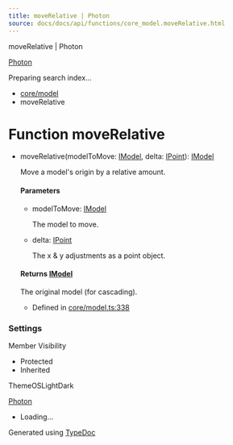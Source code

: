 ```yaml
---
title: moveRelative | Photon
source: docs/docs/api/functions/core_model.moveRelative.html
---
```


moveRelative | Photon

[Photon](../index.md)




Preparing search index...

* [core/model](../modules/core_model.md)
* moveRelative

# Function moveRelative

* moveRelative(modelToMove: [IModel](../interfaces/core_schema.IModel.md), delta: [IPoint](../interfaces/core_schema.IPoint.md)): [IModel](../interfaces/core_schema.IModel.md)

  Move a model's origin by a relative amount.

  #### Parameters

  + modelToMove: [IModel](../interfaces/core_schema.IModel.md)

    The model to move.
  + delta: [IPoint](../interfaces/core_schema.IPoint.md)

    The x & y adjustments as a point object.

  #### Returns [IModel](../interfaces/core_schema.IModel.md)

  The original model (for cascading).

  + Defined in [core/model.ts:338](https://github.com/mwhite454/photon/blob/main/packages/photon/src/core/model.ts#L338)

### Settings

Member Visibility

* Protected
* Inherited

ThemeOSLightDark

[Photon](../index.md)

* Loading...

Generated using [TypeDoc](https://typedoc.org/)
